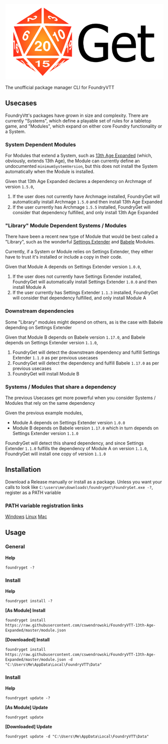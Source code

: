 ![](./foundrygetlogo.png)

The unofficial package manager CLI for FoundryVTT

## Usecases

FoundryVtt's packages have grown in size and complexity. There are currently "Systems", which define a playable set of rules for a tabletop game, and "Modules", which expand on either core Foundry functionality or a System.


### System Dependent Modules
For Modules that extend a System, such as [13th Age Expanded](https://foundryvtt.com/packages/13th-age-expanded/) (which, obviously, extends 13th Age), the Module can currently define an undocumented `minimumSystemVersion`, but this does not install the System automatically when the Module is installed.

Given that 13th Age Expanded declares a dependency on Archmage of version `1.5.0`,

1) If the user does not currently have Archmage installed, FoundryGet will automatically install Archmage `1.5.0` and then install 13th Age Expanded
2) If the user currently has Archmage `1.5.5` installed, FoundryGet will consider that dependency fulfilled, and only install 13th Age Expanded


### "Library" Module Dependent Systems / Modules
There have been a recent new type of Module that would be best called a "Library", such as the wonderful [Settings Extender](https://gitlab.com/foundry-azzurite/settings-extender/) and [Babele](https://gitlab.com/riccisi/foundryvtt-babele) Modules.

Currently, if a System or Module relies on Settings Extender, they either have to trust it's installed or include a copy in their code.

Given that Module A depends on Settings Extender version `1.0.0`,

1) If the user does not currently have Settings Extender installed, FoundryGet will automatically install Settings Extender `1.0.0` and then install Module A
2) If the user currently has Settings Extender `1.1.3` installed, FoundryGet will consider that dependency fulfilled, and only install Module A


### Downstream dependencies
Some "Library" modules might depend on others, as is the case with Babele depending on Settings Extender

Given that Module B depends on Babele version `1.17.0`, and Babele depends on Settings Extender version `1.1.0`,

1) FoundryGet will detect the downstream dependency and fulfill Settings Extender `1.1.0` as per previous usecases
2) FoundryGet will detect the dependency and fulfill Babele `1.17.0` as per previous usecases
3) FoundryGet will install Module B


### Systems / Modules that share a dependency
The previous Usecases get more powerful when you consider Systems / Modules that rely on the same dependency

Given the previous example modules,
* Module A depends on Settings Extender version `1.0.0`
* Module B depends on Babele version `1.17.0` which in turn depends on Settings Extender version `1.1.0`

FoundryGet will detect this shared dependency, and since Settings Extender `1.1.0` fulfills the dependency of Module A on version `1.1.0`, FoundryGet will install one copy of version `1.1.0`


## Installation

Download a Release manually or install as a package.
Unless you want your calls to look like `C:\users\me\downloads\foundryget\FoundryGet.exe -?`, register as a PATH variable

### PATH variable registration links
[Windows](https://www.computerhope.com/issues/ch000549.htm)
[Linux](https://opensource.com/article/17/6/set-path-linux)
[Mac](https://stackoverflow.com/questions/7703041/editing-path-variable-on-mac)

## Usage

### General
**Help**
```
foundryget -?
```

### Install
**Help**
```
foundryget install -?
```

**[As Module] Install**
```
foundryget install https://raw.githubusercontent.com/cswendrowski/FoundryVTT-13th-Age-Expanded/master/module.json
```

**[Downloaded] Install**
```
foundryget install https://raw.githubusercontent.com/cswendrowski/FoundryVTT-13th-Age-Expanded/master/module.json -d "C:\Users\Me\AppData\Local\FoundryVTT\Data"
```

### Install
**Help**
```
foundryget update -?
```

**[As Module] Update**
```
foundryget update
```

**[Downloaded] Update**
```
foundryget update -d "C:\Users\Me\AppData\Local\FoundryVTT\Data"
```
